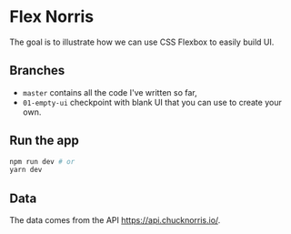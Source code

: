 # Flex Norris

The goal is to illustrate how we can use CSS Flexbox to easily build UI.

## Branches

- `master` contains all the code I've written so far,
- `01-empty-ui` checkpoint with blank UI that you can use to create your own.

## Run the app

```sh
npm run dev # or
yarn dev
```

## Data

The data comes from the API https://api.chucknorris.io/.
